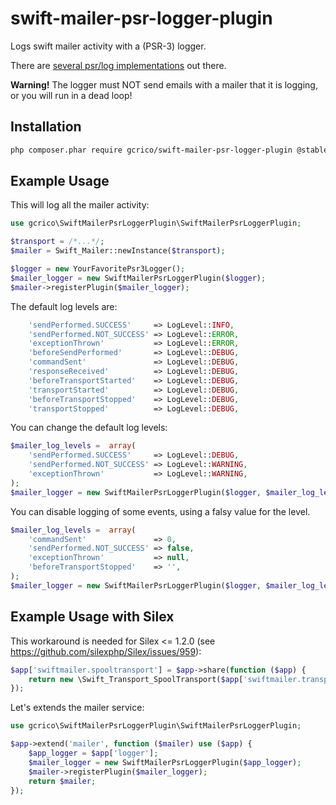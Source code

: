 swift-mailer-psr-logger-plugin
==============================

Logs swift mailer activity with a (PSR-3) logger.

There are [several psr/log implementations](https://packagist.org/search/?q=psr/log) out there.

**Warning!** The logger must NOT send emails with a mailer that it is logging, or you will run in a dead loop!


## Installation

```bash
php composer.phar require gcrico/swift-mailer-psr-logger-plugin @stable
```


## Example Usage

This will log all the mailer activity:

```php
use gcrico\SwiftMailerPsrLoggerPlugin\SwiftMailerPsrLoggerPlugin;

$transport = /*...*/;
$mailer = Swift_Mailer::newInstance($transport);

$logger = new YourFavoritePsr3Logger();
$mailer_logger = new SwiftMailerPsrLoggerPlugin($logger);
$mailer->registerPlugin($mailer_logger);
```

The default log levels are:

```php
    'sendPerformed.SUCCESS'     => LogLevel::INFO,
    'sendPerformed.NOT_SUCCESS' => LogLevel::ERROR,
    'exceptionThrown'           => LogLevel::ERROR,
    'beforeSendPerformed'       => LogLevel::DEBUG,
    'commandSent'               => LogLevel::DEBUG,
    'responseReceived'          => LogLevel::DEBUG,
    'beforeTransportStarted'    => LogLevel::DEBUG,
    'transportStarted'          => LogLevel::DEBUG,
    'beforeTransportStopped'    => LogLevel::DEBUG,
    'transportStopped'          => LogLevel::DEBUG,
```

You can change the default log levels:

```php
$mailer_log_levels =  array(
    'sendPerformed.SUCCESS'     => LogLevel::DEBUG,
    'sendPerformed.NOT_SUCCESS' => LogLevel::WARNING,
    'exceptionThrown'           => LogLevel::WARNING,
);
$mailer_logger = new SwiftMailerPsrLoggerPlugin($logger, $mailer_log_levels);
```

You can disable logging of some events, using a falsy value for the level.

```php
$mailer_log_levels =  array(
    'commandSent'               => 0,
    'sendPerformed.NOT_SUCCESS' => false,
    'exceptionThrown'           => null,
    'beforeTransportStopped'    => '',
);
$mailer_logger = new SwiftMailerPsrLoggerPlugin($logger, $mailer_log_levels);
```

## Example Usage with Silex

This workaround is needed for Silex <= 1.2.0 (see https://github.com/silexphp/Silex/issues/959):

```php
$app['swiftmailer.spooltransport'] = $app->share(function ($app) {
    return new \Swift_Transport_SpoolTransport($app['swiftmailer.transport.eventdispatcher'], $app['swiftmailer.spool']);
});
```

Let's extends the mailer service:

```php
use gcrico\SwiftMailerPsrLoggerPlugin\SwiftMailerPsrLoggerPlugin;

$app->extend('mailer', function ($mailer) use ($app) {
    $app_logger = $app['logger'];
    $mailer_logger = new SwiftMailerPsrLoggerPlugin($app_logger);
    $mailer->registerPlugin($mailer_logger);
    return $mailer;
});
```



